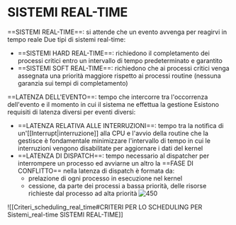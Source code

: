 # SISTEMI REAL-TIME
==SISTEMI REAL-TIME==: si attende che un evento avvenga per reagirvi in tempo reale
Due tipi di sistemi real-time:
- ==SISTEMI HARD REAL-TIME==: richiedono il completamento dei processi critici entro un intervallo di tempo predeterminato e garantito
- ==SISTEMI SOFT REAL-TIME==: richiedono che ai processi critici venga assegnata una priorità maggiore rispetto ai processi routine (nessuna garanzia sui tempi di completamento)

==LATENZA DELL'EVENTO==: tempo che intercorre tra l'occorrenza dell'evento e il momento in cui il sistema ne effettua la gestione
Esistono requisiti di latenza diversi per eventi diversi:
- ==LATENZA RELATIVA ALLE INTERRUZIONI==: tempo tra la notifica di un'[[Interrupt|interruzione]] alla CPU e l'avvio della routine che la gestisce
	è fondamentale minimizzare l'intervallo di tempo in cui le interruzioni vengono disabilitate per aggiornare i dati del kernel
- ==LATENZA DI DISPATCH==: tempo necessario al dispatcher per interrompere un processo ed avviarne un altro
	la ==FASE DI CONFLITTO== nella latenza di dispatch è formata da:
	- prelazione di ogni processo in esecuzione nel kernel
	- cessione, da parte dei processi a bassa priorità, delle risorse richieste dal processo ad alta priorità
![450](latenza_dispatch.png)

![[Criteri_scheduling_real_time#CRITERI PER LO SCHEDULING PER Sistemi_real-time SISTEMI REAL-TIME]]
